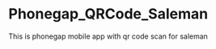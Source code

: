 Phonegap_QRCode_Saleman
=======================

This is phonegap mobile app with qr code scan  for saleman
